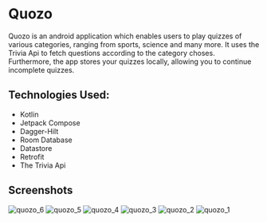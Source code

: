 # Quozo

Quozo is an android application which enables users to play quizzes of various categories, ranging from sports, science and many more. It uses the Trivia Api to fetch questions according to the category choses. 
Furthermore, the app stores your quizzes locally, allowing you to continue incomplete quizzes.

## Technologies Used:

- Kotlin
- Jetpack Compose
- Dagger-Hilt
- Room Database
- Datastore
- Retrofit
- The Trivia Api
  
## Screenshots

![quozo_6](https://github.com/user-attachments/assets/d5d3f116-f2e8-4738-96c6-3fd75b2b7059)
![quozo_5](https://github.com/user-attachments/assets/d1fbaa35-f545-4a68-a33d-91f39ba96850)
![quozo_4](https://github.com/user-attachments/assets/b1c15833-949e-4b7c-a64a-4dc565d7c5be)
![quozo_3](https://github.com/user-attachments/assets/95256391-a564-46b6-91c9-33d893f2cb53)
![quozo_2](https://github.com/user-attachments/assets/fa2a8de9-5bd3-422f-81e1-70459e82a832)
![quozo_1](https://github.com/user-attachments/assets/1d2dfae7-b871-43e8-bc2e-c78f9575231f)

